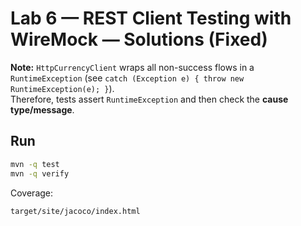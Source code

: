 # Lab 6 — REST Client Testing with WireMock — Solutions (Fixed)

**Note:** `HttpCurrencyClient` wraps all non-success flows in a `RuntimeException` (see `catch (Exception e) { throw new RuntimeException(e); }`).  
Therefore, tests assert `RuntimeException` and then check the **cause type/message**.

## Run
```bash
mvn -q test
mvn -q verify
```
Coverage:
```
target/site/jacoco/index.html
```
